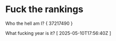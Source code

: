 # Fuck the rankings

Who the hell am I?
{ 37217490 }

What fucking year is it?
[ 2025-05-10T17:56:40Z ]
